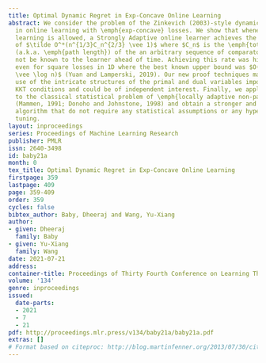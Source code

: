 ```yaml
---
title: Optimal Dynamic Regret in Exp-Concave Online Learning
abstract: We consider the problem of the Zinkevich (2003)-style dynamic regret minimization
  in online learning with \emph{exp-concave} losses. We show that whenever improper
  learning is allowed, a Strongly Adaptive online learner achieves the dynamic regret
  of $\tilde O^*(n^{1/3}C_n^{2/3} \vee 1)$ where $C_n$ is the \emph{total variation}
  (a.k.a. \emph{path length}) of the an arbitrary sequence of comparators that may
  not be known to the learner ahead of time. Achieving this rate was highly nontrivial
  even for square losses in 1D where the best known upper bound was $O(\sqrt{nC_n}
  \vee \log n)$ (Yuan and Lamperski, 2019). Our new proof techniques make elegant
  use of the intricate structures of the primal and dual variables imposed by the
  KKT conditions and could be of independent interest. Finally, we apply our results
  to the classical statistical problem of \emph{locally adaptive non-parametric regression}
  (Mammen, 1991; Donoho and Johnstone, 1998) and obtain a stronger and more flexible
  algorithm that do not require any statistical assumptions or any hyperparameter
  tuning.
layout: inproceedings
series: Proceedings of Machine Learning Research
publisher: PMLR
issn: 2640-3498
id: baby21a
month: 0
tex_title: Optimal Dynamic Regret in Exp-Concave Online Learning
firstpage: 359
lastpage: 409
page: 359-409
order: 359
cycles: false
bibtex_author: Baby, Dheeraj and Wang, Yu-Xiang
author:
- given: Dheeraj
  family: Baby
- given: Yu-Xiang
  family: Wang
date: 2021-07-21
address:
container-title: Proceedings of Thirty Fourth Conference on Learning Theory
volume: '134'
genre: inproceedings
issued:
  date-parts:
  - 2021
  - 7
  - 21
pdf: http://proceedings.mlr.press/v134/baby21a/baby21a.pdf
extras: []
# Format based on citeproc: http://blog.martinfenner.org/2013/07/30/citeproc-yaml-for-bibliographies/
---
```

